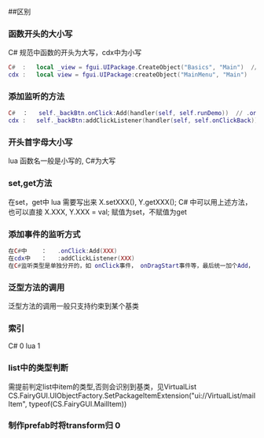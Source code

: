 ##区别
### 函数开头的大小写
C# 规范中函数的开头为大写，cdx中为小写
```lua
C#  :   local _view = fgui.UIPackage.CreateObject("Basics", "Main")  // 这里不用传this用. ，CreateObject为静态函数，不用this 
cdx :   local view = fgui.UIPackage:createObject("MainMenu", "Main")
```
### 添加监听的方法
```lua
C#  ：   self._backBtn.onClick:Add(handler(self, self.runDemo))  // .onClick:Add
cdx :   self._backBtn:addClickListener(handler(self, self.onClickBack))  // addClickListener
```
### 开头首字母大小写
lua 函数名一般是小写的, C#为大写
### set,get方法
在set，get中
lua 需要写出来 X.setXXX(), Y.getXXX();
C# 中可以用上述方法，也可以直接 X.XXX, Y.XXX = val; 赋值为set，不赋值为get
### 添加事件的监听方式
```lua
在C#中    ：   .onClick:Add(XXX)
在cdx中   ：   :addClickListener(XXX)
在C#监听类型是单独分开的，如 onClick事件， onDragStart事件等，最后统一加个Add， cdx事件就全部混合成一个函数了
```
### 泛型方法的调用
泛型方法的调用一般只支持约束到某个基类

### 索引
C# 0
lua 1

### list中的类型判断
需提前判定list中item的类型,否则会识别到基类，见VirtualList
CS.FairyGUI.UIObjectFactory.SetPackageItemExtension("ui://VirtualList/mailItem", typeof(CS.FairyGUI.MailItem)) 

### 制作prefab时将transform归 0